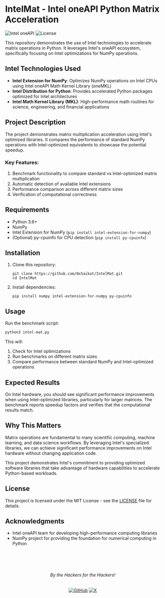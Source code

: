 # IntelMat - Intel oneAPI Python Matrix Acceleration
![Intel oneAPI](https://img.shields.io/badge/Intel%20oneAPI-Python%20MatrixAcceleration-blue) ![License](https://img.shields.io/github/license/0xSaikat/IntelMat)

This repository demonstrates the use of Intel technologies to accelerate matrix operations in Python. It leverages Intel's oneAPI ecosystem, specifically focusing on Intel optimizations for NumPy operations.

## Intel Technologies Used

- **Intel Extension for NumPy**: Optimizes NumPy operations on Intel CPUs using Intel oneAPI Math Kernel Library (oneMKL)
- **Intel Distribution for Python**: Provides accelerated Python packages optimized for Intel architectures
- **Intel Math Kernel Library (MKL)**: High-performance math routines for science, engineering, and financial applications

## Project Description

The project demonstrates matrix multiplication acceleration using Intel's optimized libraries. It compares the performance of standard NumPy operations with Intel-optimized equivalents to showcase the potential speedup.

### Key Features:

1. Benchmark functionality to compare standard vs Intel-optimized matrix multiplication
2. Automatic detection of available Intel extensions
3. Performance comparison across different matrix sizes
4. Verification of computational correctness

## Requirements

- Python 3.6+
- NumPy
- Intel Extension for NumPy (`pip install intel-extension-for-numpy`)
- (Optional) py-cpuinfo for CPU detection (`pip install py-cpuinfo`)

## Installation

1. Clone this repository:
   ```
   git clone https://github.com/0xSaikat/IntelMat.git
   cd IntelMat
   ```

2. Install dependencies:
   ```
   pip install numpy intel-extension-for-numpy py-cpuinfo
   ```

## Usage

Run the benchmark script:

```bash
python3 intel-mat.py
```

This will:
1. Check for Intel optimizations
2. Run benchmarks on different matrix sizes
3. Compare performance between standard NumPy and Intel-optimized operations

## Expected Results

On Intel hardware, you should see significant performance improvements when using Intel-optimized libraries, particularly for larger matrices. The benchmark reports speedup factors and verifies that the computational results match.

## Why This Matters

Matrix operations are fundamental to many scientific computing, machine learning, and data science workflows. By leveraging Intel's specialized libraries, we can achieve significant performance improvements on Intel hardware without changing application code.

This project demonstrates Intel's commitment to providing optimized software libraries that take advantage of hardware capabilities to accelerate Python-based workloads.

## License

This project is licensed under the MIT License - see the [LICENSE](LICENSE) file for details.

## Acknowledgments

- Intel oneAPI team for developing high-performance computing libraries
- NumPy project for providing the foundation for numerical computing in Python

<br>
<br>
<br>

  <h6 align="center">By the Hackers for the Hackers!</h6>

<div align="center">
  <a href="https://github.com/0xSaikat"><img src="https://img.icons8.com/material-outlined/20/808080/github.png" alt="GitHub"></a>
  <a href="https://twitter.com/0xSaikat"><img src="https://img.icons8.com/material-outlined/20/808080/twitter.png" alt="X"></a>
</div>
